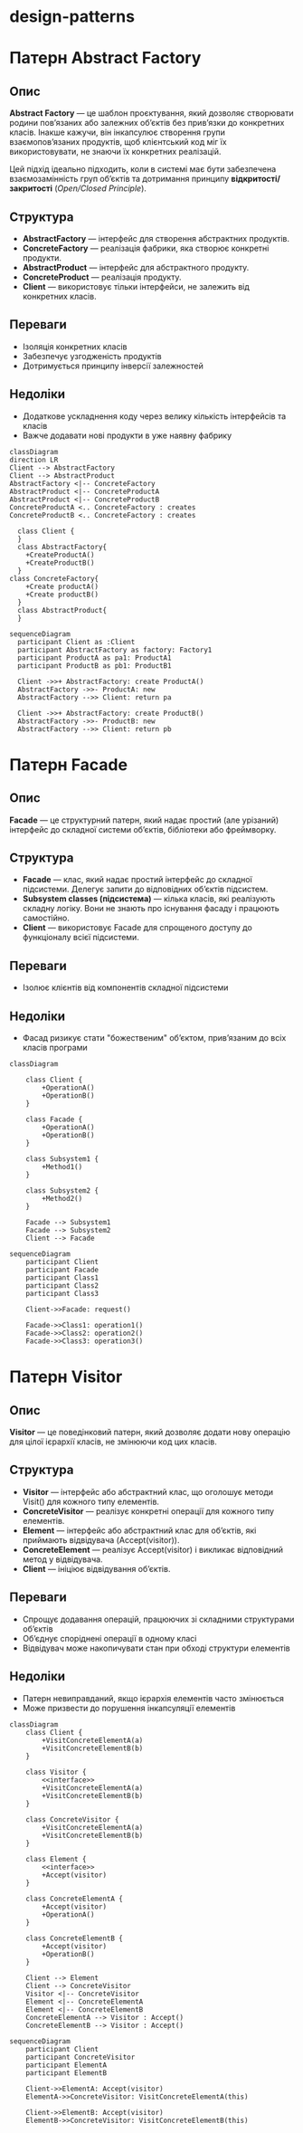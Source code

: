 # design-patterns

# Патерн Abstract Factory

## Опис

**Abstract Factory** — це шаблон проєктування, який дозволяє створювати родини пов’язаних або залежних об’єктів без прив’язки до конкретних класів. Інакше кажучи, він інкапсулює створення групи взаємопов’язаних продуктів, щоб клієнтський код міг їх використовувати, не знаючи їх конкретних реалізацій.

Цей підхід ідеально підходить, коли в системі має бути забезпечена взаємозамінність груп об’єктів та дотримання принципу **відкритості/закритості** (*Open/Closed Principle*).

## Структура

- **AbstractFactory** — інтерфейс для створення абстрактних продуктів.
- **ConcreteFactory** — реалізація фабрики, яка створює конкретні продукти.
- **AbstractProduct** — інтерфейс для абстрактного продукту.
- **ConcreteProduct** — реалізація продукту.
- **Client** — використовує тільки інтерфейси, не залежить від конкретних класів.

## Переваги

- Ізоляція конкретних класів
- Забезпечує узгодженість продуктів
- Дотримується принципу інверсії залежностей

## Недоліки

- Додаткове ускладнення коду через велику кількість інтерфейсів та класів
- Важче додавати нові продукти в уже наявну фабрику

```mermaid
classDiagram
direction LR
Client --> AbstractFactory
Client --> AbstractProduct
AbstractFactory <|-- ConcreteFactory
AbstractProduct <|-- ConcreteProductA
AbstractProduct <|-- ConcreteProductB
ConcreteProductA <.. ConcreteFactory : creates
ConcreteProductB <.. ConcreteFactory : creates

  class Client {
  }
  class AbstractFactory{
    +CreateProductA()
    +CreateProductB()
  }
class ConcreteFactory{
    +Create productA()
    +Create productB()
  }
  class AbstractProduct{
  }
```

```mermaid
sequenceDiagram
  participant Client as :Client
  participant AbstractFactory as factory: Factory1
  participant ProductA as pa1: ProductA1
  participant ProductB as pb1: ProductB1

  Client ->>+ AbstractFactory: create ProductA()
  AbstractFactory ->>- ProductA: new
  AbstractFactory -->> Client: return pa

  Client ->>+ AbstractFactory: create ProductB()
  AbstractFactory ->>- ProductB: new
  AbstractFactory -->> Client: return pb
```
# Патерн Facade

## Опис

**Facade** —  це структурний патерн, який надає простий (але урізаний) інтерфейс до складної системи об’єктів, бібліотеки або фреймворку.

## Структура

- **Facade** — клас, який надає простий інтерфейс до складної підсистеми. Делегує запити до відповідних об’єктів підсистем.
- **Subsystem classes (підсистема)** — кілька класів, які реалізують складну логіку. Вони не знають про існування фасаду і працюють самостійно.
- **Client** — використовує Facade для спрощеного доступу до функціоналу всієї підсистеми.

## Переваги

- Ізолює клієнтів від компонентів складної підсистеми

## Недоліки

- Фасад ризикує стати "божественим" об’єктом, прив’язаним до всіх класів програми

  
```mermaid
classDiagram

    class Client {
        +OperationA()
        +OperationB()
    }

    class Facade {
        +OperationA()
        +OperationB()
    }

    class Subsystem1 {
        +Method1()
    }

    class Subsystem2 {
        +Method2()
    }

    Facade --> Subsystem1
    Facade --> Subsystem2
    Client --> Facade
```

```mermaid
sequenceDiagram
    participant Client
    participant Facade
    participant Class1
    participant Class2
    participant Class3

    Client->>Facade: request()

    Facade->>Class1: operation1()
    Facade->>Class2: operation2()
    Facade->>Class3: operation3()
```

# Патерн Visitor

## Опис

**Visitor** — це поведінковий патерн, який дозволяє додати нову операцію для цілої ієрархії класів, не змінюючи код цих класів.

## Структура

- **Visitor** — інтерфейс або абстрактний клас, що оголошує методи Visit() для кожного типу елементів.
- **ConcreteVisitor** — реалізує конкретні операції для кожного типу елементів.
- **Element** — інтерфейс або абстрактний клас для об’єктів, які приймають відвідувача (Accept(visitor)).
- **ConcreteElement** — реалізує Accept(visitor) і викликає відповідний метод у відвідувача.
- **Client** — 	ініціює відвідування об’єктів.

## Переваги

- Спрощує додавання операцій, працюючих зі складними структурами об’єктів
- Об’єднує споріднені операції в одному класі
- Відвідувач може накопичувати стан при обході структури елементів

## Недоліки

- Патерн невиправданий, якщо ієрархія елементів часто змінюється
- Може призвести до порушення інкапсуляції елементів

```mermaid
classDiagram
    class Client {
        +VisitConcreteElementA(a)
        +VisitConcreteElementB(b)
    }

    class Visitor {
        <<interface>>
        +VisitConcreteElementA(a)
        +VisitConcreteElementB(b)
    }

    class ConcreteVisitor {
        +VisitConcreteElementA(a)
        +VisitConcreteElementB(b)
    }

    class Element {
        <<interface>>
        +Accept(visitor)
    }

    class ConcreteElementA {
        +Accept(visitor)
        +OperationA()
    }

    class ConcreteElementB {
        +Accept(visitor)
        +OperationB()
    }

    Client --> Element
    Client --> ConcreteVisitor
    Visitor <|-- ConcreteVisitor
    Element <|-- ConcreteElementA
    Element <|-- ConcreteElementB
    ConcreteElementA --> Visitor : Accept()
    ConcreteElementB --> Visitor : Accept()
```

```mermaid
sequenceDiagram
    participant Client
    participant ConcreteVisitor
    participant ElementA
    participant ElementB

    Client->>ElementA: Accept(visitor)
    ElementA->>ConcreteVisitor: VisitConcreteElementA(this)

    Client->>ElementB: Accept(visitor)
    ElementB->>ConcreteVisitor: VisitConcreteElementB(this)
```
